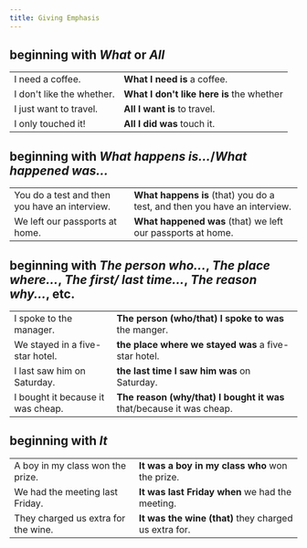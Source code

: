 ```yaml
---
title: Giving Emphasis
---
```


## beginning with _What_ or _All_

|||
|---|---|
|I need a coffee.|**What I need is** a coffee.|
|I don't like the whether.|**What I don't like here is** the whether|
|I just want to travel.|**All I want is** to travel.|
|I only touched it!|**All I did was** touch it.|

## beginning with _What happens is..._/_What happened was..._

|||
|-|-|
|You do a test and then you have an interview.|**What happens is** (that) you do a test, and then you have an interview.|
|We left our passports at home.|**What happened was** (that) we left our passports at home.|

## beginning with _The person who..._, _The place where..._, _The first/ last time..._, _The reason why..._, etc.

|||
|-|-|
|I spoke to the manager.|**The person (who/that) I spoke to was** the manger.|
|We stayed in a five-star hotel.|**the place where we stayed was** a five-star hotel.|
|I last saw him on Saturday.|**the last time I saw him was** on Saturday.|
|I bought it because it was cheap.|**The reason (why/that) I bought it was** that/because it was cheap.|

## beginning with _It_

|||
|-|-|
|A boy in my class won the prize.|**It was a boy in my class who** won the prize.|
|We had the meeting last Friday.|**It was last Friday when** we had the meeting.|
|They charged us extra for the wine.|**It was the wine (that)** they charged us extra for.|
